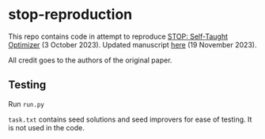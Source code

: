 # stop-reproduction

This repo contains code in attempt to reproduce [STOP: Self-Taught Optimizer](https://arxiv.org/abs/2310.02304) (3 October 2023). Updated manuscript [here](https://openreview.net/pdf?id=1gkePTsAWf) (19 November 2023).

All credit goes to the authors of the original paper.

## Testing
Run `run.py`

`task.txt` contains seed solutions and seed improvers for ease of testing. It is not used in the code. 